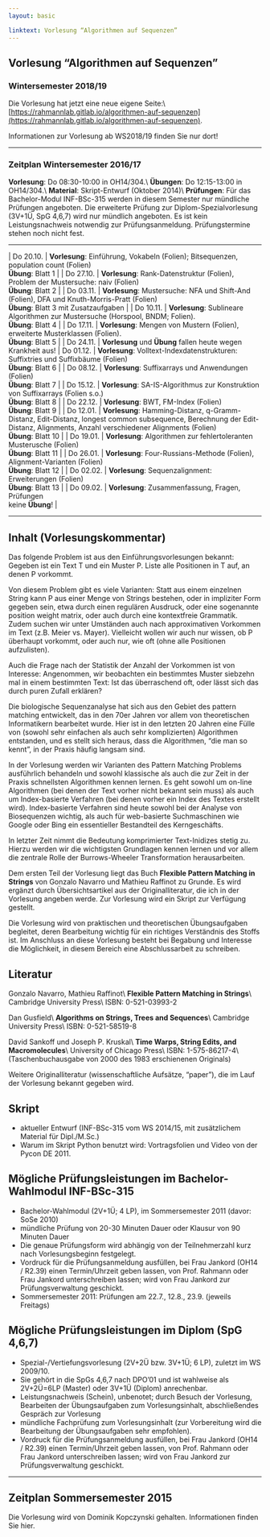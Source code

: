 ```yaml
---
layout: basic

linktext: Vorlesung “Algorithmen auf Sequenzen”
---
```


## Vorlesung “Algorithmen auf Sequenzen”

### Wintersemester 2018/19

Die Vorlesung hat jetzt eine neue eigene Seite:\\
[https://rahmannlab.gitlab.io/algorithmen-auf-sequenzen](https://rahmannlab.gitlab.io/algorithmen-auf-sequenzen).

Informationen zur Vorlesung ab WS2018/19 finden Sie nur dort!

---

### Zeitplan Wintersemester 2016/17

**Vorlesung**: Do 08:30-10:00 in OH14/304.\\
**Übungen**:   Do 12:15-13:00 in OH14/304.\\
**Material**:    Skript-Entwurf (Oktober 2014)\\
**Prüfungen**: Für das Bachelor-Modul INF-BSc-315 werden in diesem Semester nur mündliche Prüfungen angeboten.  Die erweiterte Prüfung zur Diplom-Spezialvorlesung (3V+1Ü, SpG 4,6,7) wird nur mündlich angeboten.  Es ist kein Leistungsnachweis notwendig zur Prüfungsanmeldung. Prüfungstermine stehen noch nicht fest.

---

| Do 20.10. | **Vorlesung**: Einführung, Vokabeln (Folien); Bitsequenzen, population count (Folien) <br /> **Übung**: Blatt 1 |
| Do 27.10. | **Vorlesung**: Rank-Datenstruktur (Folien), Problem der Mustersuche: naiv (Folien) <br /> **Übung**: Blatt 2 |
| Do 03.11. | **Vorlesung**: Mustersuche: NFA und Shift-And (Folien), DFA und Knuth-Morris-Pratt (Folien) <br /> **Übung**: Blatt 3 mit Zusatzaufgaben |
| Do 10.11. | **Vorlesung**: Sublineare Algorithmen zur Mustersuche (Horspool, BNDM; Folien). <br /> **Übung**: Blatt 4 |
| Do 17.11. | **Vorlesung**: Mengen von Mustern (Folien), erweiterte Musterklassen (Folien). <br /> **Übung**: Blatt 5 |
| Do 24.11. | **Vorlesung** und **Übung** fallen heute wegen Krankheit aus!
| Do 01.12. | **Vorlesung**: Volltext-Indexdatenstrukturen: Suffixtries und Suffixbäume (Folien) <br /> **Übung**: Blatt 6 |
| Do 08.12. | **Vorlesung**: Suffixarrays und Anwendungen (Folien) <br /> **Übung**: Blatt 7 |
| Do 15.12. | **Vorlesung**: SA-IS-Algorithmus zur Konstruktion von Suffixarrays (Folien s.o.) <br /> **Übung**: Blatt 8 |
| Do 22.12. | **Vorlesung**: BWT, FM-Index (Folien) <br /> **Übung**: Blatt 9 |
| Do 12.01. | **Vorlesung**: Hamming-Distanz, q-Gramm-Distanz, Edit-Distanz, longest common subsequence, Berechnung der Edit-Distanz, Alignments, Anzahl verschiedener Alignments (Folien) <br /> **Übung**: Blatt 10 |
| Do 19.01. | **Vorlesung**: Algorithmen zur fehlertoleranten Musterusche (Folien) <br /> **Übung**: Blatt 11 |
| Do 26.01. | **Vorlesung**: Four-Russians-Methode (Folien), Alignment-Varianten (Folien) <br /> **Übung**: Blatt 12 |
| Do 02.02. | **Vorlesung**: Sequenzalignment: Erweiterungen (Folien) <br /> **Übung**: Blatt 13 |
| Do 09.02. | **Vorlesung**: Zusammenfassung, Fragen, Prüfungen <br /> keine **Übung**! |

---

## Inhalt (Vorlesungskommentar)

Das folgende Problem ist aus den Einführungsvorlesungen bekannt: Gegeben ist ein Text T und ein Muster P. Liste alle Positionen in T auf, an denen P vorkommt.

Von diesem Problem gibt es viele Varianten: Statt aus einem einzelnen String kann P aus einer Menge von Strings bestehen, oder in impliziter Form gegeben sein, etwa durch einen regulären Ausdruck, oder eine sogenannte position weight matrix, oder auch durch eine kontextfreie Grammatik. Zudem suchen wir unter Umständen auch nach approximativen Vorkommen im Text (z.B. Meier vs. Mayer). Vielleicht wollen wir auch nur wissen, ob P überhaupt vorkommt, oder auch nur, wie oft (ohne alle Positionen aufzulisten).

Auch die Frage nach der Statistik der Anzahl der Vorkommen ist von Interesse: Angenommen, wir beobachten ein bestimmtes Muster siebzehn mal in einem bestimmten Text: Ist das überraschend oft, oder lässt sich das durch puren Zufall erklären?

Die biologische Sequenzanalyse hat sich aus den Gebiet des pattern matching entwickelt, das in den 70er Jahren vor allem von theoretischen Informatikern bearbeitet wurde. Hier ist in den letzten 20 Jahren eine Fülle von (sowohl sehr einfachen als auch sehr komplizierten) Algorithmen entstanden, und es stellt sich heraus, dass die Algorithmen, “die man so kennt”, in der Praxis häufig langsam sind.

In der Vorlesung werden wir Varianten des Pattern Matching Problems ausführlich behandeln und sowohl klassische als auch die zur Zeit in der Praxis schnellsten Algorithmen kennen lernen. Es geht sowohl um on-line Algorithmen (bei denen der Text vorher nicht bekannt sein muss) als auch um Index-basierte Verfahren (bei denen vorher ein Index des Textes erstellt wird). Index-basierte Verfahren sind heute sowohl bei der Analyse von Biosequenzen wichtig, als auch für web-basierte Suchmaschinen wie Google oder Bing ein essentieller Bestandteil des Kerngeschäfts.

In letzter Zeit nimmt die Bedeutung komprimierter Text-Inidizes stetig zu. Hierzu werden wir die wichtigsten Grundlagen kennen lernen und vor allem die zentrale Rolle der Burrows-Wheeler Transformation herausarbeiten.

Dem ersten Teil der Vorlesung liegt das Buch **Flexible Pattern Matching in Strings** von Gonzalo Navarro und Mathieu Raffinot zu Grunde. Es wird ergänzt durch Übersichtsartikel aus der Originalliteratur, die ich in der Vorlesung angeben werde. Zur Vorlesung wird ein Skript zur Verfügung gestellt.

Die Vorlesung wird von praktischen und theoretischen Übungsaufgaben begleitet, deren Bearbeitung wichtig für ein richtiges Verständnis des Stoffs ist. Im Anschluss an diese Vorlesung besteht bei Begabung und Interesse die Möglichkeit, in diesem Bereich eine Abschlussarbeit zu schreiben.

## Literatur

Gonzalo Navarro, Mathieu Raffinot\\
**Flexible Pattern Matching in Strings**\\
Cambridge University Press\\
ISBN: 0-521-03993-2

Dan Gusfield\\
**Algorithms on Strings, Trees and Sequences**\\
Cambridge University Press\\
ISBN: 0-521-58519-8

David Sankoff und Joseph P. Kruskal\\
**Time Warps, String Edits, and Macromolecules**\\
University of Chicago Press\\
ISBN: 1-575-86217-4\\
(Taschenbuchausgabe von 2000 des 1983 erschienenen Originals)

Weitere Originalliteratur (wissenschaftliche Aufsätze, “paper”), die im Lauf der Vorlesung bekannt gegeben wird.

## Skript

* aktueller Entwurf (INF-BSc-315 vom WS 2014/15, mit zusätzlichem Material für Dipl./M.Sc.)
* Warum im Skript Python benutzt wird: Vortragsfolien und Video von der Pycon DE 2011.

## Mögliche Prüfungsleistungen im Bachelor-Wahlmodul INF-BSc-315

* Bachelor-Wahlmodul (2V+1Ü; 4 LP), im Sommersemester 2011 (davor: SoSe 2010)
* mündliche Prüfung von 20-30 Minuten Dauer oder Klausur von 90 Minuten Dauer
* Die genaue Prüfungsform wird abhängig von der Teilnehmerzahl kurz nach Vorlesungsbeginn festgelegt.
* Vordruck für die Prüfungsanmeldung ausfüllen, bei Frau Jankord (OH14 / R2.39) einen Termin/Uhrzeit geben lassen, von Prof. Rahmann oder Frau Jankord unterschreiben lassen; wird von Frau Jankord zur Prüfungsverwaltung geschickt.
* Sommersemester 2011: Prüfungen am 22.7., 12.8., 23.9. (jeweils Freitags)

## Mögliche Prüfungsleistungen im Diplom (SpG 4,6,7)

* Spezial-/Vertiefungsvorlesung (2V+2Ü bzw. 3V+1Ü; 6 LP), zuletzt im WS 2009/10.
* Sie gehört in die SpGs 4,6,7 nach DPO’01 und ist wahlweise als 2V+2Ü=6LP (Master) oder 3V+1Ü (Diplom) anrechenbar.
* Leistungsnachweis (Schein), unbenotet; durch Besuch der Vorlesung, Bearbeiten der Übungsaufgaben zum Vorlesungsinhalt, abschließendes Gespräch zur Vorlesung
* mündliche Fachprüfung zum Vorlesungsinhalt (zur Vorbereitung wird die Bearbeitung der Übungsaufgaben sehr empfohlen).
* Vordruck für die Prüfungsanmeldung ausfüllen, bei Frau Jankord (OH14 / R2.39) einen Termin/Uhrzeit geben lassen, von Prof. Rahmann oder Frau Jankord unterschreiben lassen; wird von Frau Jankord zur Prüfungsverwaltung geschickt.

---

## Zeitplan Sommersemester 2015

Die Vorlesung wird von Dominik Kopczynski gehalten.
Informationen finden Sie hier.

